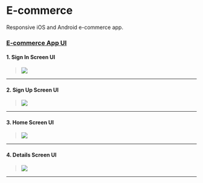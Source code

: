 # E-commerce
Responsive iOS and Android e-commerce app.

###  <ins>E-commerce App UI</ins>

#### 1. Sign In Screen UI
>![](https://github.com/MartinMwiti/Ecommerce/blob/master/assets/SignInScreen.png)

---
#### 2. Sign Up Screen UI
>![](https://github.com/MartinMwiti/Ecommerce/blob/master/assets/SignUpScreen.png)

---
#### 3. Home Screen UI
>![](https://github.com/MartinMwiti/Ecommerce/blob/master/assets/HomeScreen.png)

---
#### 4. Details Screen UI
>![](https://github.com/MartinMwiti/Ecommerce/blob/master/assets/DetailsScreen.png)

---
